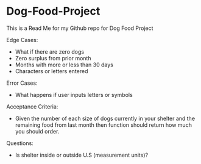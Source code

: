 # Dog-Food-Project

This is a Read Me for my Github repo for Dog Food Project 

Edge Cases:
 
- What if there are zero dogs
- Zero surplus from prior month
- Months with more or less than 30 days
- Characters or letters entered

Error Cases: 

- What happens if user inputs letters or symbols

Acceptance Criteria: 

- Given the number of each size of dogs currently in your shelter and the remaining food from last month then
  function should return how much you should order.

Questions: 

- Is shelter inside or outside U.S (measurement units)?
